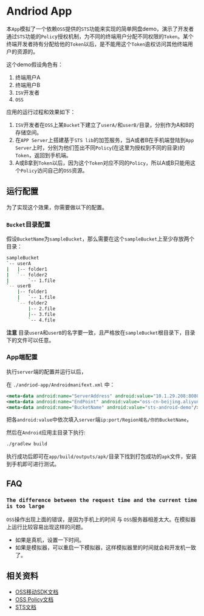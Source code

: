 Andriod App
=====================================

本`App`模拟了一个依赖`OSS`提供的`STS`功能来实现的简单网盘demo，演示了开发者通过`STS`功能的`Polic`y授权机制，为不同的终端用户分配不同权限的`Token`。某个终端开发者持有分配给他的`Token`以后，是不能用这个`Token`逾权访问其他终端用户的资源的。

这个demo假设角色有：

1. 终端用户A
1. 终端用户B
1. `ISV`开发者
1. `OSS`

应用的运行过程和效果如下：

1. `ISV`开发者在`OSS`上某`Bucket`下建立了`userA/`和`userB/`目录，分别作为A和B的存储空间。
2. 在`APP Server`上搭建基于`STS lib`的加签服务，当A或者B在手机端登陆到`App Server`上时，分别为他们签出不同`Policy`(在这里为授权到不同的目录)的`Token`，返回到手机端。
3. A或B拿到`Token`以后，因为这个`Token`对应不同的`Policy`，所以A或B只能用这个`Policy`访问自己的`OSS`资源。

运行配置
---------------------

为了实现这个效果，你需要做以下的配置。


### `Bucket`目录配置

假设`BucketName`为`sampleBucket`，那么需要在这个`sampleBucket`上至少存放两个目录：

```bash
sampleBucket
`-- userA
|   |-- folder1
|   `-- folder2
|       `-- 1.file
`-- userB
    |-- folder1
    |   `-- 1.file
    `-- folder2
        |-- 2.file
        |-- 3.file
        `-- 4.file
```

**注意** 目录`userA`和`userB`的名字要一致，且严格放在`sampleBucket`根目录下，目录下的文件可以任意。

### App端配置

执行`server`端的配置并运行以后，

在 `./andriod-app/Androidmanifext.xml` 中：


```xml
<meta-data android:name="ServerAddress" android:value="10.1.29.208:8080"/>
<meta-data android:name="EndPoint" android:value="oss-cn-beijing.aliyuncs.com"/>
<meta-data android:name="BucketName" android:value="sts-android-demo"/>
```

把各`android:value`中依次填入`server`端`ip:port/Region域名/你的BucketName`，

然后在`Android`应用主目录下执行:

```bash
./gradlew build
```

执行成功后即可在`app/build/outputs/apk/`目录下找到打包成功的`apk`文件，安装到手机即可进行测试。

FAQ
--------------------

### `The difference between the request time and the current time is too large`

`OSS`操作出现上面的错误，是因为手机上的时间 与 `OSS`服务器相差太大。在模拟器上运行比较容易出现这样的问题。

- 如果是真机，设置一下时间。
- 如果是模拟器，可以重启一下模拟器，这样模拟器里的时间就会和开发机一致了。

相关资料
--------------------

- [OSS移动SDK文档](http://docs.aliyun.com/#/pub/oss/sdk/android-sdk&preface)
- [OSS Policy文档](http://docs.aliyun.com/#/pub/oss/api-reference/access-control&granting-permissions)
- [STS文档](http://docs.aliyun.com/#/pub/ram)
